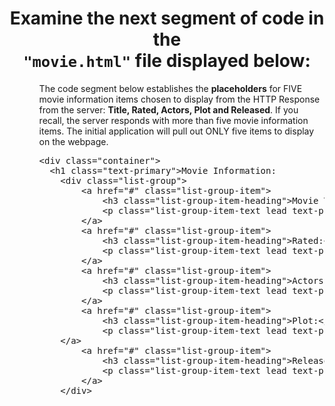 
<center><h1>Examine the next segment of code in the <br><code>"movie.html"</code> file displayed below: </h1></center>
<ol>
<ul>
 

The code segment below establishes the <b>placeholders</b> for FIVE movie information items chosen to display from the HTTP Response from the server:  <b>Title, Rated, Actors, Plot and Released</b>.  If you recall, the server responds with more than five movie information items.  The initial application will pull out ONLY five items to display on the webpage.

<pre>
&ltdiv class="container">
  &lth1 class="text-primary">Movie Information:</h1>
    &ltdiv class="list-group">
        &lta href="#" class="list-group-item">
            &lth3 class="list-group-item-heading">Movie Title:&lt/h3>
            &ltp class="list-group-item-text lead text-primary" id="Title"> &lt/p>
        &lt/a>
        &lta href="#" class="list-group-item">
            &lth3 class="list-group-item-heading">Rated:&lt/h3>
            &ltp class="list-group-item-text lead text-primary" id="Rated"> &lt/p>
        &lt/a>
        &lta href="#" class="list-group-item">
            &lth3 class="list-group-item-heading">Actors:&lt/h3>
            &ltp class="list-group-item-text lead text-primary" id="Actors"> &lt/p>
        &lt/a>        
        &lta href="#" class="list-group-item">
            &lth3 class="list-group-item-heading">Plot:&lt/h3>
            &ltp class="list-group-item-text lead text-primary" id="Plot">  &lt/p>
	&lt/a>        
        &lta href="#" class="list-group-item">
            &lth3 class="list-group-item-heading">Release Date:&lt/h3>
            &ltp class="list-group-item-text lead text-primary" id="Released">  &lt/p>
        &lt/a>        
    &lt/div>
</div> 

</pre>
</ul>

</ol>